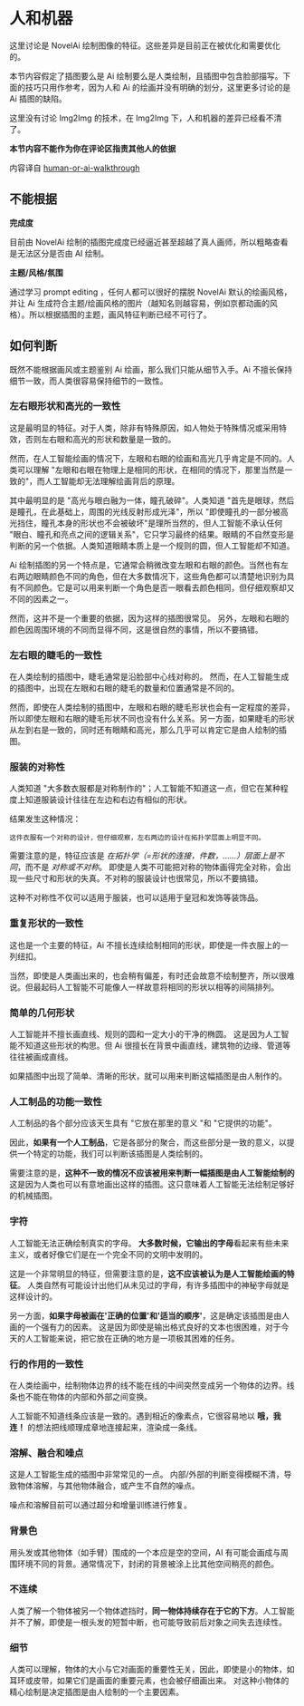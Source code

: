 # 人和机器

这里讨论是 NovelAi 绘制图像的特征。这些差异是目前正在被优化和需要优化的。

本节内容假定了插图要么是 Ai 绘制要么是人类绘制，且插图中包含脸部描写。下面的技巧只用作参考，因为人和 Ai 的绘画并没有明确的划分，这里更多讨论的是 Ai 插图的缺陷。

这里没有讨论 Img2Img 的技术，在 Img2Img 下，人和机器的差异已经看不清了。

**本节内容不能作为你在评论区指责其他人的依据**

内容译自 [human-or-ai-walkthrough](https://blog.oimo.io/2022/10/21/human-or-ai-walkthrough/)

## 不能根据

**完成度**

目前由 NovelAi 绘制的插图完成度已经逼近甚至超越了真人画师，所以粗略查看是无法区分是否由 AI 绘制。

**主题/风格/氛围**

通过学习 prompt editing ，任何人都可以很好的摆脱 NovelAi 默认的绘画风格，并让 Ai 生成符合主题/绘画风格的图片（越知名则越容易，例如京都动画的风格）。所以根据插图的主题，画风特征判断已经不可行了。

## 如何判断

既然不能根据画风或主题鉴别 Ai 绘画，那么我们只能从细节入手。Ai 不擅长保持细节一致，而人类很容易保持细节的一致性。

### 左右眼形状和高光的一致性

这是最明显的特征。对于人类，除非有特殊原因，如人物处于特殊情况或采用特效，否则左右眼和高光的形状和数量是一致的。

然而，在人工智能绘画的情况下，左眼和右眼的绘画和高光几乎肯定是不同的。人类可以理解 "左眼和右眼在物理上是相同的形状，在相同的情况下，那里当然是一致的"，而人工智能却无法理解绘画背后的原理。

其中最明显的是 "高光与眼白融为一体，瞳孔破碎"。人类知道 "首先是眼球，然后是瞳孔，在此基础上，周围的光线反射形成光泽"，所以 "即使瞳孔的一部分被高光挡住，瞳孔本身的形状也不会被破坏"是理所当然的，但人工智能不承认任何 "眼白、瞳孔和亮点之间的逻辑关系"，它只学习最终的结果。眼睛的不自然变形是判断的另一个依据。人类知道眼睛本质上是一个规则的圆，但人工智能却不知道。

Ai 绘制插图的另一个特点是，它通常会稍微改变左眼和右眼的颜色。当然也有左右两边眼睛颜色不同的角色，但在大多数情况下，这些角色都可以清楚地识别为具有不同颜色。它是可以用来判断一个角色是否一眼看去颜色相同，但仔细观察却又不同的因素之一。

然而，这并不是一个重要的依据，因为这样的插图很常见。 另外，左眼和右眼的颜色因周围环境的不同而显得不同，这是很自然的事情，所以不要搞错。

### 左右眼的睫毛的一致性

在人类绘制的插图中，睫毛通常是沿脸部中心线对称的。 然而，在人工智能生成的插图中，出现在左眼和右眼的睫毛的数量和位置通常是不同的。

然而，即使在人类绘制的插图中，左眼和右眼的睫毛形状也会有一定程度的差异，所以即使左眼和右眼的睫毛形状不同也没有什么关系。另一方面，如果睫毛的形状从左到右是一致的，同时还有眼睛和高光，那么几乎可以肯定它是由人绘制的插图。

### 服装的对称性

人类知道 "大多数衣服都是对称制作的"；人工智能不知道这一点，但它在某种程度上知道服装设计往往在左边和右边有相似的形状。 

结果发生这种情况：

```
这件衣服有一个对称的设计，但仔细观察，左右两边的设计在拓扑学层面上明显不同。
```

需要注意的是，特征应该是 *在拓扑学（=形状的连接，件数，......）层面上是不同*，而不是 *对称或不对称*。 即使是人类不可能把对称的物体画得完全对称，会出现一些尺寸和形状的失真。不对称的服装设计也很常见，所以不要搞错。

这种不对称性不仅可以适用于服装，也可以适用于皇冠和发饰等装饰品。

### 重复形状的一致性

这也是一个主要的特征，Ai 不擅长连续绘制相同的形状，即使是一件衣服上的一列纽扣。

当然，即使是人类画出来的，也会稍有偏差，有时还会故意不绘制整齐，所以很难说。但最起码人工智能不可能像人一样故意将相同的形状以相等的间隔排列。

### 简单的几何形状

人工智能并不擅长画直线、规则的圆和一定大小的干净的椭圆。 这是因为人工智能不知道这些形状的构思。但 Ai 很擅长在背景中画直线，建筑物的边缘、管道等往往被画成直线。

如果插图中出现了简单、清晰的形状，就可以用来判断这幅插图是由人制作的。

### 人工制品的功能一致性

人工制品的各个部分应该天生具有 "它放在那里的意义 "和 "它提供的功能"。

因此，**如果有一个人工制品**，它是各部分的聚合，而这些部分是一致的意义，以提供一个特定的功能，我们可以判断该插图是人类绘制的。

需要注意的是，**这种不一致的情况不应该被用来判断一幅插图是由人工智能绘制的** 这是因为人类也可以有意地画出这样的插图。这只意味着人工智能无法绘制足够好的机械插图。

### 字符

人工智能无法正确绘制真实的字母。 **大多数时候，它输出的字母**看起来有些未来主义，或者好像它们是在一个完全不同的文明中发明的。

这是一个非常明显的特征，但需要注意的是，**这不应该被认为是人工智能绘画的特征**。 人类自然有可能设计出他们从未见过的字母，有许多插图中的神秘字母就是这样设计的。

另一方面，**如果字母被画在'正确的位置'和'适当的顺序'**，这是确定该插图是由人画的一个强有力的因素。 这是因为即使是输出格式良好的文本也很困难，对于今天的人工智能来说，把它放在正确的地方是一项极其困难的任务。

### 行的作用的一致性

在人类绘画中，绘制物体边界的线不能在线的中间突然变成另一个物体的边界。线条也不能在物体的内部和外部之间变换。

人工智能不知道线条应该是一致的。遇到相近的像素点，它很容易地以 **哦，我连！** 的想法把线顺理成章地连接起来，渲染成一条线。

### 溶解、融合和噪点

这是人工智能生成的插图中非常常见的一点。 内部/外部的判断变得模糊不清，导致物体溶解，与其他物体融合，或产生不自然的噪点。

噪点和溶解目前可以通过超分和增量训练进行修复。

### 背景色

用头发或其他物体（如手臂）围成的一个本应是空的空间，AI 有可能会画成与周围环境不同的背景。通常情况下，封闭的背景被涂上比其他空间稍亮的颜色。

### 不连续

人类了解一个物体被另一个物体遮挡时，**同一物体持续存在于它的下方**。人工智能并不了解，即使是一根头发的短暂中断，也可能导致前后对象之间失去连续性。

### 细节

人类可以理解，物体的大小与它对画面的重要性无关，因此，即使是小的物体，如耳环或皮带，如果它们是画面的重要元素，也会被仔细画出来。 对这种小物体的精心绘制是决定插图是由人绘制的一个主要因素。
